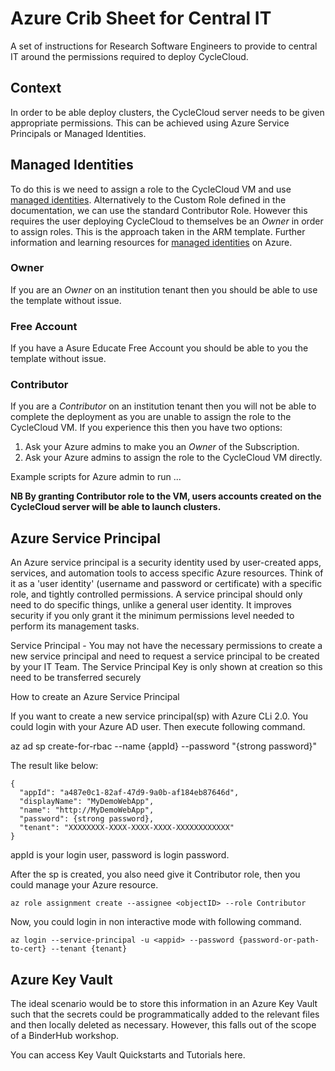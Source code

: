 # Azure Crib Sheet for Central IT

A set of instructions for Research Software Engineers to provide to central IT around the permissions required to deploy CycleCloud.

## Context

In order to be able deploy clusters, the CycleCloud server needs to be given appropriate permissions.
This can be achieved using Azure Service Principals or Managed Identities.

## Managed Identities

To do this is we need to assign a role to the CycleCloud VM and use [managed identities](https://docs.microsoft.com/en-us/azure/cyclecloud/managed-identities).
Alternatively to the Custom Role defined in the documentation, we can use the standard Contributor Role.
However this requires the user deploying CycleCloud to themselves be an *Owner* in order to assign roles.
This is the approach taken in the ARM template.
Further information and learning resources for [managed identities](https://docs.microsoft.com/en-us/azure/active-directory/managed-identities-azure-resources/overview) on Azure.

### Owner

If you are an *Owner* on an institution tenant then you should be able to use the template without issue.  

### Free Account

If you have a Asure Educate Free Account you should be able to you the template without issue.


### Contributor

If you are a *Contributor* on an institution tenant then you will not be able to complete the deployment as you are unable to assign the role to the CycleCloud VM.
If you experience this then you have two options:

1.  Ask your Azure admins to make you an *Owner* of the Subscription.
2.  Ask your Azure admins to assign the role to the CycleCloud VM directly.

Example scripts for Azure admin to run ...

**NB By granting Contributor role to the VM, users accounts created on the CycleCloud server will be able to launch clusters.** 


## Azure Service Principal

An Azure service principal is a security identity used by user-created apps, services, and automation tools to access specific Azure resources. Think of it as a 'user identity' (username and password or certificate) with a specific role, and tightly controlled permissions. A service principal should only need to do specific things, unlike a general user identity. It improves security if you only grant it the minimum permissions level needed to perform its management tasks.

Service Principal - You may not have the necessary permissions to create a new service principal and need to request a service principal to be created by your IT Team.
The Service Principal Key is only shown at creation so this need to be transferred securely

How to create an Azure Service Principal

If you want to create a new service principal(sp) with Azure CLi 2.0. You could login with your Azure AD user. Then execute following command.

az ad sp create-for-rbac --name {appId} --password "{strong password}"

The result like below:

```
{
  "appId": "a487e0c1-82af-47d9-9a0b-af184eb87646d",
  "displayName": "MyDemoWebApp",
  "name": "http://MyDemoWebApp",
  "password": {strong password},
  "tenant": "XXXXXXXX-XXXX-XXXX-XXXX-XXXXXXXXXXXX"
}
```

appId is your login user, password is login password.

After the sp is created, you also need give it Contributor role, then you could manage your Azure resource.

```
az role assignment create --assignee <objectID> --role Contributor
```

Now, you could login in non interactive mode with following command.

```
az login --service-principal -u <appid> --password {password-or-path-to-cert} --tenant {tenant}
```

## Azure Key Vault

The ideal scenario would be to store this information in an Azure Key Vault such that the secrets could be programmatically added to the relevant files and then locally deleted as necessary. However, this falls out of the scope of a BinderHub workshop.

You can access Key Vault Quickstarts and Tutorials here.


